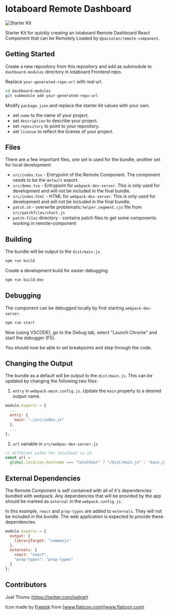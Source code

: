 # Iotaboard Remote Dashboard

![Starter Kit](https://raw.githubusercontent.com/Paciolan/remote-component-starter/master/media/icon-small.png)

Starter Kit for quickly creating an Iotaboard Remote Dashboard React Component that can be Remotely Loaded by `@paciolan/remote-component`.

## Getting Started

Create a new repository from this repository and add as submodule to 
`dashboard-modules` directory in Iotaboard Frontend repo.

Replace `your-generated-repo-url` with real url.
```bash
cd dashboard-modules
git submodule add your-generated-repo-url
```

Modify `package.json` and replace the starter kit values with your own.

- set `name` to the name of your project.
- set `description` to describe your project.
- set `repository` to point to your repository.
- set `license` to reflect the license of your project.

## Files

There are a few important files, one set is used for the bundle, another set for local development.

- `src/index.tsx` - Entrypoint of the Remote Component. The component needs to be the `default` export.
- `src/demo.tsx` - Entrypoint for `webpack-dev-server`. This is only used for development and will not be included in the final bundle.
- `src/index.html` - HTML for `webpack-dev-server`. This is only used for development and will not be included in the final bundle.
- `patch.sh` - overwrite problematic `helper.segment.cjs` file from `src/patchfiles/chart.js`
- `patch-files` directory - contains patch files to get some components working in remote-component

## Building

The bundle will be output to the `dist/main.js`.

```bash
npm run build
```

Create a development build for easier debugging.

```bash
npm run build:dev
```

## Debugging

The component can be debugged locally by first starting `webpack-dev-server`.

```bash
npm run start
```

Now (using VSCODE), go to the Debug tab, select "Launch Chrome" and start the debugger (F5).

You should now be able to set breakpoints and step through the code.

## Changing the Output

The bundle as a default will be output to the `dist/main.js`. This can be updated by changing the following two files:

1. `entry` in `webpack-main.config.js`. Update the `main` property to a desired output name.

```javascript
module.exports = {
  ...
  entry: {
    main: "./src/index.js"
  },
  ...
};
```

2.  `url` variable in `src/webpac-dev-server.js`

```javascript
// different paths for localhost vs s3
const url =
  global.location.hostname === "localhost" ? "/dist/main.js" : "main.js";
```

## External Dependencies

The Remote Component is self contained with all of it's dependencies bundled with webpack. Any dependencies that will be provided by the app should be marked as `external` in the `webpack.config.js`.

In this example, `react` and `prop-types` are added to `externals`. They will not be included in the bundle. The web application is expected to provide these dependencies.

```javascript
module.exports = {
  output: {
    libraryTarget: "commonjs"
  },
  externals: {
    react: "react",
    "prop-types": "prop-types"
  }
};
```

## Contributors

Joel Thoms (https://twitter.com/joelnet)

Icon made by [Freepik](https://www.flaticon.com/authors/freepik) from [www.flaticon.com](www.flaticon.com)
